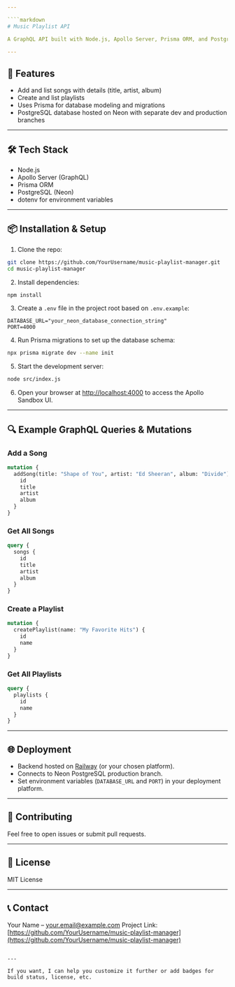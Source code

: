 ```yaml
---

````markdown
# Music Playlist API

A GraphQL API built with Node.js, Apollo Server, Prisma ORM, and PostgreSQL hosted on Neon.

---
```


## 🚀 Features

- Add and list songs with details (title, artist, album)
- Create and list playlists
- Uses Prisma for database modeling and migrations
- PostgreSQL database hosted on Neon with separate dev and production branches

---

## 🛠️ Tech Stack

- Node.js
- Apollo Server (GraphQL)
- Prisma ORM
- PostgreSQL (Neon)
- dotenv for environment variables

---

## 📦 Installation & Setup

1. Clone the repo:

```bash
git clone https://github.com/YourUsername/music-playlist-manager.git
cd music-playlist-manager
````

2. Install dependencies:

```bash
npm install
```

3. Create a `.env` file in the project root based on `.env.example`:

```env
DATABASE_URL="your_neon_database_connection_string"
PORT=4000
```

4. Run Prisma migrations to set up the database schema:

```bash
npx prisma migrate dev --name init
```

5. Start the development server:

```bash
node src/index.js
```

6. Open your browser at [http://localhost:4000](http://localhost:4000) to access the Apollo Sandbox UI.

---

## 🔍 Example GraphQL Queries & Mutations

### Add a Song

```graphql
mutation {
  addSong(title: "Shape of You", artist: "Ed Sheeran", album: "Divide") {
    id
    title
    artist
    album
  }
}
```

### Get All Songs

```graphql
query {
  songs {
    id
    title
    artist
    album
  }
}
```

### Create a Playlist

```graphql
mutation {
  createPlaylist(name: "My Favorite Hits") {
    id
    name
  }
}
```

### Get All Playlists

```graphql
query {
  playlists {
    id
    name
  }
}
```

---

## 🌐 Deployment

* Backend hosted on [Railway](https://railway.app) (or your chosen platform).
* Connects to Neon PostgreSQL production branch.
* Set environment variables (`DATABASE_URL` and `PORT`) in your deployment platform.

---

## 🤝 Contributing

Feel free to open issues or submit pull requests.

---

## 📄 License

MIT License

---

## 📞 Contact

Your Name – [your.email@example.com](mailto:your.email@example.com)
Project Link: [https://github.com/YourUsername/music-playlist-manager](https://github.com/YourUsername/music-playlist-manager)

```

---

If you want, I can help you customize it further or add badges for build status, license, etc.
```

